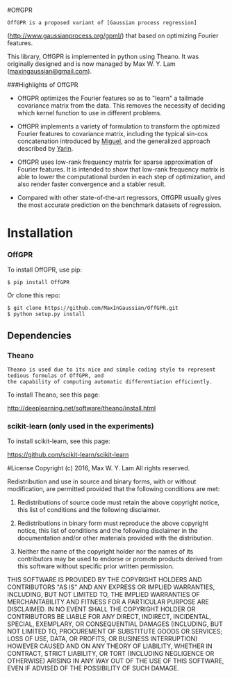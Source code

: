 #OffGPR

    OffGPR is a proposed variant of [Gaussian process regression]
(http://www.gaussianprocess.org/gpml/) that based on optimizing Fourier features. 

This library, OffGPR is implemented in python using Theano. It was originally
designed and is now managed by Max W. Y. Lam (maxingaussian@gmail.com).

###Highlights of OffGPR

- OffGPR optimizes
the Fourier features so as to "learn" a tailmade covariance matrix from the data. 
This removes the necessity of deciding which kernel function to use in different problems.

- OffGPR implements a variety of formulation to transform the optimized Fourier features to covariance matrix, including the typical sin-cos concatenation introduced by [Miguel](http://www.jmlr.org/papers/v11/lazaro-gredilla10a.html), and the generalized approach described by [Yarin](http://jmlr.org/proceedings/papers/v37/galb15.html).

- OffGPR uses low-rank frequency matrix for sparse approximation of Fourier features. It is 
intended to show that low-rank frequency matrix is able to lower the computational 
burden in each step of optimization, and also render faster convergence and a stabler result.

- Compared with other 
state-of-the-art regressors, OffGPR usually gives the most accurate prediction on the benchmark datasets of regression.

# Installation
   
### OffGPR

To install OffGPR, use pip:

    $ pip install OffGPR

Or clone this repo:

    $ git clone https://github.com/MaxInGaussian/OffGPR.git
    $ python setup.py install

## Dependencies
### Theano
    Theano is used due to its nice and simple coding style to represent tedious formulas of OffGPR, and
    the capability of computing automatic differentiation efficiently.
    
To install Theano, see this page:

   http://deeplearning.net/software/theano/install.html

### scikit-learn (only used in the experiments)
    
To install scikit-learn, see this page:

   https://github.com/scikit-learn/scikit-learn
   
#License
Copyright (c) 2016, Max W. Y. Lam
All rights reserved.

Redistribution and use in source and binary forms, with or without modification, are permitted provided that the following conditions are met:

1. Redistributions of source code must retain the above copyright notice, this list of conditions and the following disclaimer.

2. Redistributions in binary form must reproduce the above copyright notice, this list of conditions and the following disclaimer in the documentation and/or other materials provided with the distribution.

3. Neither the name of the copyright holder nor the names of its contributors may be used to endorse or promote products derived from this software without specific prior written permission.

THIS SOFTWARE IS PROVIDED BY THE COPYRIGHT HOLDERS AND CONTRIBUTORS "AS IS" AND ANY EXPRESS OR IMPLIED WARRANTIES, INCLUDING, BUT NOT LIMITED TO, THE IMPLIED WARRANTIES OF MERCHANTABILITY AND FITNESS FOR A PARTICULAR PURPOSE ARE DISCLAIMED. IN NO EVENT SHALL THE COPYRIGHT HOLDER OR CONTRIBUTORS BE LIABLE FOR ANY DIRECT, INDIRECT, INCIDENTAL, SPECIAL, EXEMPLARY, OR CONSEQUENTIAL DAMAGES (INCLUDING, BUT NOT LIMITED TO, PROCUREMENT OF SUBSTITUTE GOODS OR SERVICES; LOSS OF USE, DATA, OR PROFITS; OR BUSINESS INTERRUPTION) HOWEVER CAUSED AND ON ANY THEORY OF LIABILITY, WHETHER IN CONTRACT, STRICT LIABILITY, OR TORT (INCLUDING NEGLIGENCE OR OTHERWISE) ARISING IN ANY WAY OUT OF THE USE OF THIS SOFTWARE, EVEN IF ADVISED OF THE POSSIBILITY OF SUCH DAMAGE.